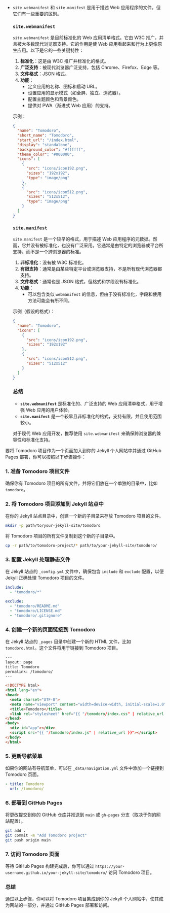 - `site.webmanifest` 和 `site.manifest` 是用于描述 Web 应用程序的文件，但它们有一些重要的区别。

  ### `site.webmanifest`
  `site.webmanifest` 是目前标准化的 Web 应用清单格式。它由 W3C 推广，并且被大多数现代浏览器支持。它的作用是使 Web 应用看起来和行为上更像原生应用。以下是它的一些关键特性：

  1. **标准化**：这是由 W3C 推广并标准化的格式。
  2. **广泛支持**：被现代浏览器广泛支持，包括 Chrome、Firefox、Edge 等。
  3. **文件格式**：JSON 格式。
  4. **功能**：
      - 定义应用的名称、图标和启动 URL。
      - 设置应用的显示模式（如全屏、独立、浏览器）。
      - 配置主题颜色和背景颜色。
      - 提供对 PWA（渐进式 Web 应用）的支持。

  示例：
  ```json
  {
    "name": "Tomodoro",
    "short_name": "Tomodoro",
    "start_url": "/index.html",
    "display": "standalone",
    "background_color": "#ffffff",
    "theme_color": "#000000",
    "icons": [
      {
        "src": "icons/icon192.png",
        "sizes": "192x192",
        "type": "image/png"
      },
      {
        "src": "icons/icon512.png",
        "sizes": "512x512",
        "type": "image/png"
      }
    ]
  }
  ```

  ### `site.manifest`
  `site.manifest` 是一个较早的格式，用于描述 Web 应用程序的元数据。然而，它并没有被标准化，也没有广泛采用。它通常是由特定的浏览器或平台所支持，而不是一个跨浏览器的标准。

  1. **非标准化**：没有被 W3C 标准化。
  2. **有限支持**：通常是由某些特定平台或浏览器支持，不是所有现代浏览器都支持。
  3. **文件格式**：通常也是 JSON 格式，但格式和字段没有标准化。
  4. **功能**：
      - 可以包含类似 `webmanifest` 的信息，但由于没有标准化，字段和使用方法可能会有所不同。

  示例（假设的格式）：
  ```json
  {
    "name": "Tomodoro",
    "icons": [
      {
        "src": "icons/icon192.png",
        "sizes": "192x192"
      },
      {
        "src": "icons/icon512.png",
        "sizes": "512x512"
      }
    ]
  }
  ```

  ### 总结
  - **`site.webmanifest`** 是标准化的、广泛支持的 Web 应用清单格式，用于增强 Web 应用的用户体验。
  - **`site.manifest`** 是一个较早且非标准化的格式，支持有限，并且使用范围较小。

  对于现代 Web 应用开发，推荐使用 `site.webmanifest` 来确保跨浏览器的兼容性和标准化支持。

要将 Tomodoro 项目作为一个页面加入到你的 Jekyll 个人网站中并通过 GitHub Pages 部署，你可以按照以下步骤操作：

### 1. 准备 Tomodoro 项目文件
确保你有 Tomodoro 项目的所有文件，并将它们放在一个单独的目录中，比如 `tomodoro`。

### 2. 将 Tomodoro 项目添加到 Jekyll 站点中
在你的 Jekyll 站点目录中，创建一个新的子目录来存放 Tomodoro 项目的文件。

```bash
mkdir -p path/to/your-jekyll-site/tomodoro
```

将 Tomodoro 项目的所有文件复制到这个新的子目录中。

```bash
cp -r path/to/tomodoro-project/* path/to/your-jekyll-site/tomodoro/
```

### 3. 配置 Jekyll 处理静态文件
在 Jekyll 站点的 `_config.yml` 文件中，确保包含 `include` 和 `exclude` 配置，以便 Jekyll 正确处理 Tomodoro 项目的文件。

```yaml
include:
  - "tomodoro/*"

exclude:
  - "tomodoro/README.md"
  - "tomodoro/LICENSE.md"
  - "tomodoro/.gitignore"
```

### 4. 创建一个新的页面链接到 Tomodoro
在 Jekyll 站点的 `_pages` 目录中创建一个新的 HTML 文件，比如 `tomodoro.html`。这个文件将用于链接到 Tomodoro 项目。

```html
---
layout: page
title: Tomodoro
permalink: /tomodoro/
---

<!DOCTYPE html>
<html lang="en">
<head>
  <meta charset="UTF-8">
  <meta name="viewport" content="width=device-width, initial-scale=1.0">
  <title>Tomodoro</title>
  <link rel="stylesheet" href="{{ "/tomodoro/index.css" | relative_url }}">
</head>
<body>
  <div id="app"></div>
  <script src="{{ "/tomodoro/index.js" | relative_url }}"></script>
</body>
</html>
```

### 5. 更新导航菜单
如果你的网站有导航菜单，可以在 `_data/navigation.yml` 文件中添加一个链接到 Tomodoro 页面。

```yaml
- title: Tomodoro
  url: /tomodoro/
```

### 6. 部署到 GitHub Pages
将更改提交到你的 GitHub 仓库并推送到 `main` 或 `gh-pages` 分支（取决于你的网站配置）。

```bash
git add .
git commit -m "Add Tomodoro project"
git push origin main
```

### 7. 访问 Tomodoro 页面
等待 GitHub Pages 构建完成后，你可以通过 `https://your-username.github.io/your-jekyll-site/tomodoro/` 访问 Tomodoro 项目。

### 总结
通过以上步骤，你可以将 Tomodoro 项目集成到你的 Jekyll 个人网站中，使其成为网站的一部分，并通过 GitHub Pages 部署和访问。
